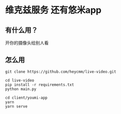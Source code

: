 # 维克兹服务 还有悠米app

## 有什么用？

开你的摄像头给别人看
## 怎么用
```shell
git clone https://github.com/heycmm/live-video.git
```

```shell
cd live-video
pip install -r requirements.txt
python main.py
```
```shell
cd client/youmi-app 
yarn
yarn serve
```